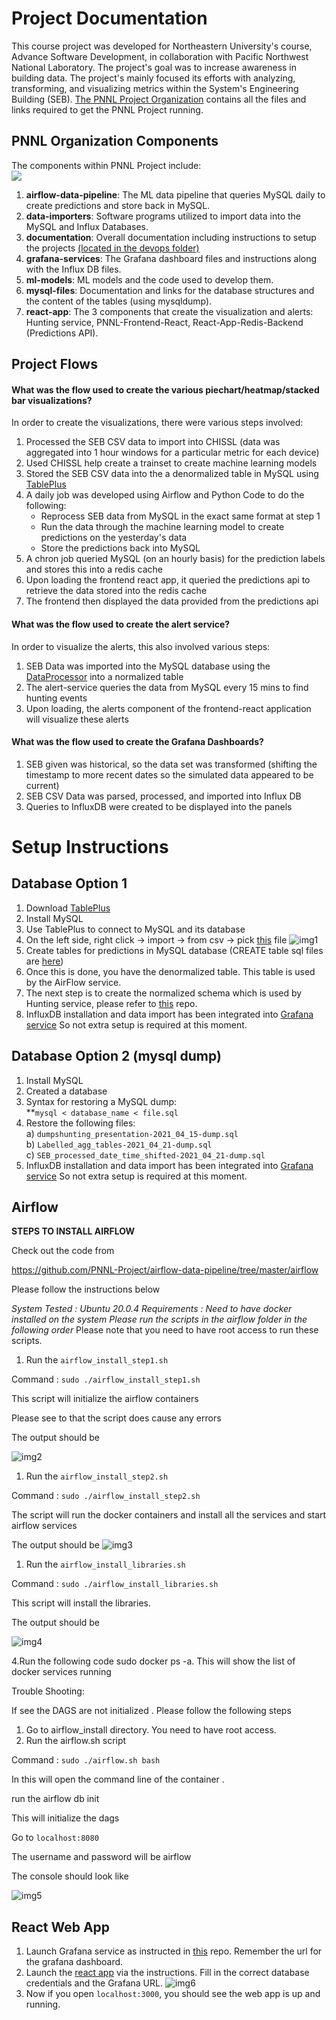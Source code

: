 # Project Documentation

This course project was developed for Northeastern University's course, Advance Software Development, in collaboration with Pacific Northwest National Laboratory. The project's goal was to increase awareness in building data. The project's mainly focused its efforts with analyzing, transforming, and visualizing metrics within the System's Engineering Building (SEB). [The PNNL Project Organization](https://github.com/PNNL-Project/) contains all the files and links required to get the PNNL Project running.

## PNNL Organization Components

The components within PNNL Project include:  
![](images/system-design-labels.png)

1. **airflow-data-pipeline**: The ML data pipeline that queries MySQL daily to create predictions and store back in MySQL.
2. **data-importers**: Software programs utilized to import data into the MySQL and Influx Databases.
3. **documentation**: Overall documentation including instructions to setup the projects [(located in the devops folder)](https://github.com/PNNL-Project/documentation/tree/main/devops)
4. **grafana-services**: The Grafana dashboard files and instructions along with the Influx DB files.
5. **ml-models**: ML models and the code used to develop them.
6. **mysql-files**: Documentation and links for the database structures and the content of the tables (using mysqldump).
7. **react-app**: The 3 components that create the visualization and alerts: Hunting service, PNNL-Frontend-React, React-App-Redis-Backend (Predictions API).

## Project Flows

#### What was the flow used to create the various piechart/heatmap/stacked bar visualizations?

In order to create the visualizations, there were various steps involved:

1. Processed the SEB CSV data to import into CHISSL (data was aggregated into 1 hour windows for a particular metric for each device)
2. Used CHISSL help create a trainset to create machine learning models
3. Stored the SEB CSV data into the a denormalized table in MySQL using [TablePlus](https://docs.tableplus.com/)
4. A daily job was developed using Airflow and Python Code to do the following:
   - Reprocess SEB data from MySQL in the exact same format at step 1
   - Run the data through the machine learning model to create predictions on the yesterday's data
   - Store the predictions back into MySQL
5. A chron job queried MySQL (on an hourly basis) for the prediction labels and stores this into a redis cache
6. Upon loading the frontend react app, it queried the predictions api to retrieve the data stored into the redis cache
7. The frontend then displayed the data provided from the predictions api

#### What was the flow used to create the alert service?

In order to visualize the alerts, this also involved various steps:

1. SEB Data was imported into the MySQL database using the [DataProcessor](https://github.com/PNNL-Project/data-importers/tree/master/DataProcessor) into a normalized table
2. The alert-service queries the data from MySQL every 15 mins to find hunting events
3. Upon loading, the alerts component of the frontend-react application will visualize these alerts

#### What was the flow used to create the Grafana Dashboards?

1. SEB given was historical, so the data set was transformed (shifting the timestamp to more recent dates so the simulated data appeared to be current)
2. SEB CSV Data was parsed, processed, and imported into Influx DB
3. Queries to InfluxDB were created to be displayed into the panels

# Setup Instructions

## Database Option 1

1. Download [TablePlus](https://tableplus.com/)
2. Install MySQL
3. Use TablePlus to connect to MySQL and its database
4. On the left side, right click -> import -> from csv -> pick [this](https://drive.google.com/file/d/15-xkvpZLFWUSWN7Gx7Sp8BXG6Gz6Xkvz/view?usp=sharing) file
   ![img1](./images/img1.png)
5. Create tables for predictions in MySQL database (CREATE table sql files are [here](https://drive.google.com/file/d/1S74jVp6iCu_lTN_fks38sWGGkTCXrcrw/view?usp=sharing))
6. Once this is done, you have the denormalized table. This table is used by the AirFlow service.
7. The next step is to create the normalized schema which is used by Hunting service, please refer to [this](https://github.com/PNNL-Project/mysql-files) repo.
8. InfluxDB installation and data import has been integrated into [Grafana service](https://github.com/PNNL-Project/grafana-services) So not extra setup is required at this moment.

## Database Option 2 (mysql dump)

1. Install MySQL
2. Created a database
3. Syntax for restoring a MySQL dump: \
   \*\*<code>mysql &lt; database_name &lt; file.sql</code></strong>
4. Restore the following files: \
   a) `dumpshunting_presentation-2021_04_15-dump.sql` \
   b) `Labelled_agg_tables-2021_04_21-dump.sql` \
   c) `SEB_processed_date_time_shifted-2021_04_21-dump.sql`
5. InfluxDB installation and data import has been integrated into [Grafana service](https://github.com/PNNL-Project/grafana-services) So not extra setup is required at this moment.

## Airflow

**STEPS TO INSTALL AIRFLOW**

Check out the code from

https://github.com/PNNL-Project/airflow-data-pipeline/tree/master/airflow

Please follow the instructions below

_System Tested : Ubuntu 20.0.4 Requirements : Need to have docker installed on the system_ _Please run the scripts in the airflow folder in the following order_ Please note that you need to have root access to run these scripts.

1. Run the `airflow_install_step1.sh`

Command : `sudo ./airflow_install_step1.sh`

This script will initialize the airflow containers

Please see to that the script does cause any errors

The output should be

![img2](./images/img2.png)

1. Run the `airflow_install_step2.sh`

Command : `sudo ./airflow_install_step2.sh`

The script will run the docker containers and install all the services and start airflow services

The output should be
![img3](./images/img3.png)

1. Run the `airflow_install_libraries.sh`

Command : `sudo ./airflow_install_libraries.sh`

This script will install the libraries.

The output should be

![img4](./images/img4.png)

4.Run the following code sudo docker ps -a. This will show the list of docker services running

Trouble Shooting:

If see the DAGS are not initialized . Please follow the following steps

1. Go to airflow_install directory. You need to have root access.
2. Run the airflow.sh script

Command : `sudo ./airflow.sh bash`

In this will open the command line of the container .

run the airflow db init

This will initialize the dags

Go to `localhost:8080`

The username and password will be airflow

The console should look like

![img5](./images/img5.png)

## React Web App

1. Launch Grafana service as instructed in [this](https://github.com/PNNL-Project/grafana-services) repo. Remember the url for the grafana dashboard.
2. Launch the [react app](https://github.com/PNNL-Project/react-app) via the instructions. Fill in the correct database credentials and the Grafana URL.
   ![img6](./images/img6.png)
3. Now if you open `localhost:3000`, you should see the web app is up and running.
